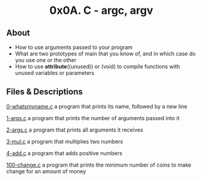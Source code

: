 # <div align="center">0x0A. C - argc, argv</div>

## About

   - How to use arguments passed to your program
   - What are two prototypes of main that you know of, and in which case do you use one or the other
   - How to use __attribute__((unused)) or (void) to compile functions with unused variables or parameters

## Files & Descriptions

[0-whatsmyname.c](https://github.com/Jenni-Foued/holbertonschool-low_level_programming/tree/master/0x0A-argc_argv/0-whatsmyname.c)  a program that prints its name, followed by a new line

[1-args.c](https://github.com/Jenni-Foued/holbertonschool-low_level_programming/tree/master/0x0A-argc_argv/1-args.c)  a program that prints the number of arguments passed into it

[2-args.c](https://github.com/Jenni-Foued/holbertonschool-low_level_programming/tree/master/0x0A-argc_argv/2-args.c)   a program that prints all arguments it receives

[3-mul.c](https://github.com/Jenni-Foued/holbertonschool-low_level_programming/tree/master/0x0A-argc_argv/3-mul.c)  a program that multiplies two numbers

[4-add.c](https://github.com/Jenni-Foued/holbertonschool-low_level_programming/tree/master/0x0A-argc_argv/4-add.c)  a program that adds positive numbers

[100-change.c](https://github.com/Jenni-Foued/holbertonschool-low_level_programming/tree/master/0x0A-argc_argv/100-change.c)  a program that prints the minimum number of coins to make change for an amount of money
